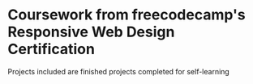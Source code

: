 # Coursework from freecodecamp's Responsive Web Design Certification
Projects included are finished projects completed for self-learning
